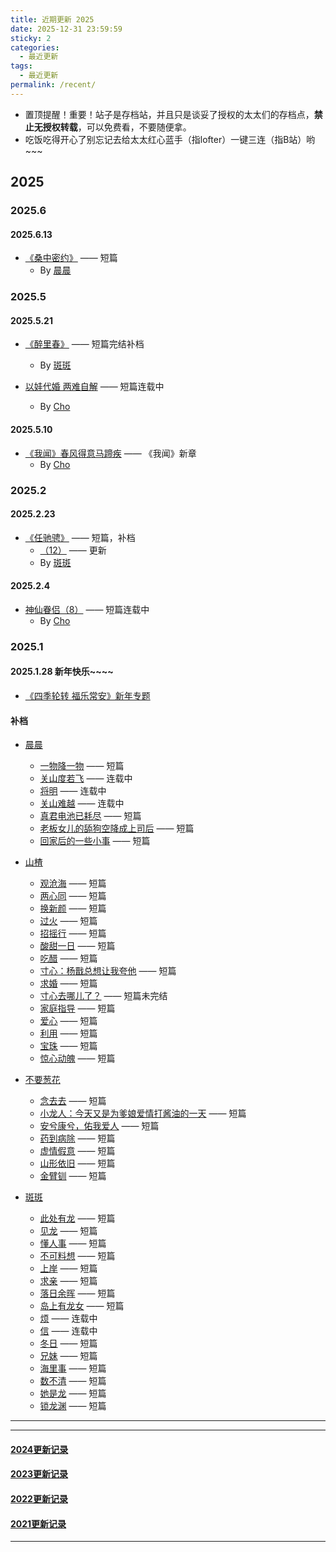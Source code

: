 ```yaml
---
title: 近期更新 2025
date: 2025-12-31 23:59:59
sticky: 2
categories: 
  - 最近更新
tags: 
  - 最近更新
permalink: /recent/
---
```


- 置顶提醒！重要！站子是存档站，并且只是谈妥了授权的太太们的存档点，**禁止无授权转载**，可以免费看，不要随便拿。
- 吃饭吃得开心了别忘记去给太太红心蓝手（指lofter）一键三连（指B站）哟~~~

## 2025

### 2025.6

#### 2025.6.13

- <a href="/pages/151acc/">《桑中密约》</a> —— 短篇
  - By [晨晨](/categories/?category=晨晨)

### 2025.5

#### 2025.5.21

- <a href="/pages/4144d0/">《醉里春》</a> —— 短篇完结补档
  - By [斑斑](/categories/?category=斑斑)

- <a href="https://chobitv.lofter.com/post/73eea33e_2be944ad3">以娃代婚 两难自解</a> —— 短篇连载中
  - By [Cho](/categories/?category=Cho)

#### 2025.5.10

- <a href="/pages/d8b76f/">《我闻》春风得意马蹄疾</a> —— 《我闻》新章
  - By [Cho](/categories/?category=Cho)

### 2025.2

#### 2025.2.23

- <a href="/pages/011b9d/">《任驰骋》</a> —— 短篇，补档
  - <a href="/pages/011b9d/#_12">（12）</a> —— 更新
  - By [斑斑](/categories/?category=斑斑)

#### 2025.2.4

- <a href="/pages/495f6d/#_8">神仙眷侣（8）</a> —— 短篇连载中
  - By [Cho](/categories/?category=Cho)

### 2025.1

#### 2025.1.28 新年快乐~~~~

- <a href="/2025/nian/">《四季轮转 福乐常安》新年专题</a>

#### 补档

- [晨晨](/categories/?category=晨晨)
  - <a href="/pages/4dff23/">一物降一物</a> —— 短篇
  - <a href="/pages/6d03df/">关山度若飞</a> —— 连载中
  - <a href="/pages/dba3a0/">将明</a> —— 连载中
  - <a href="/pages/751f20/">关山难越</a> —— 连载中
  - <a href="/pages/91e78d/">真君电池已耗尽</a> —— 短篇
  - <a href="/pages/8eaf0a/">老板女儿的舔狗空降成上司后</a> —— 短篇
  - <a href="/pages/817bdc/">回家后的一些小事</a> —— 短篇

- [山楂](/categories/?category=山楂)
  - <a href="/pages/03622a/">观沧海</a> —— 短篇
  - <a href="/pages/02a787/">两心同</a> —— 短篇
  - <a href="/pages/ac0801/">换新颜</a> —— 短篇
  - <a href="/pages/5ab9ec/">过火</a> —— 短篇
  - <a href="/pages/75616a/">招摇行</a> —— 短篇
  - <a href="/pages/81f335/">酸甜一日</a> —— 短篇
  - <a href="/pages/df6fc9/">吃醋</a> —— 短篇
  - <a href="/pages/677f03/">寸心：杨戬总想让我夸他</a> —— 短篇
  - <a href="/pages/395268/">求婚</a> —— 短篇
  - <a href="/pages/2fff3b/">寸心去哪儿了？</a> —— 短篇未完结
  - <a href="/pages/2cb4aa/">家庭指导</a> —— 短篇
  - <a href="/pages/58a402/">爱心</a> —— 短篇
  - <a href="/pages/faf3a9/">利用</a> —— 短篇
  - <a href="/pages/8e171e/">宝珠</a> —— 短篇
  - <a href="/pages/2de55d/">惊心动魄</a> —— 短篇

- [不要葱花](/categories/?category=不要葱花)
  - <a href="/pages/dd59c0/">念去去</a> —— 短篇
  - <a href="/pages/3b0c5e/">小龙人：今天又是为爹娘爱情打酱油的一天</a> —— 短篇
  - <a href="/pages/db989f/">安兮康兮，佑我爱人</a> —— 短篇
  - <a href="/pages/81ab19/">药到病除</a> —— 短篇
  - <a href="/pages/9493ac/">虚情假意</a> —— 短篇
  - <a href="/pages/c09d4c/">山形依旧</a> —— 短篇
  - <a href="/pages/da6033/">金臂钏</a> —— 短篇

- [斑斑](/categories/?category=斑斑)
  - <a href="/pages/e129a5/">此处有龙</a> —— 短篇
  - <a href="/pages/ac259f/">见龙</a> —— 短篇
  - <a href="/pages/e10ed1/">懂人事</a> —— 短篇
  - <a href="/pages/803bbe/">不可料想</a> —— 短篇
  - <a href="/pages/95934b/">上岸</a> —— 短篇
  - <a href="/pages/a223bf/">求亲</a> —— 短篇
  - <a href="/pages/f9eb7f/">落日余晖</a> —— 短篇
  - <a href="/pages/624b4e/">岛上有龙女</a> —— 短篇
  - <a href="/pages/36fc32/">烦</a> —— 连载中
  - <a href="/pages/c77c64/">信</a> —— 连载中
  - <a href="/pages/6b5ad6/">冬日</a> —— 短篇
  - <a href="/pages/85ae60/">兄妹</a> —— 短篇
  - <a href="/pages/525850/">海里事</a> —— 短篇
  - <a href="/pages/311249/">数不清</a> —— 短篇
  - <a href="/pages/25cd7b/">她是龙</a> —— 短篇
  - <a href="/pages/65dffc/">锁龙渊</a> —— 短篇

---
<!-- more -->
---

#### [2024更新记录](/recent/2024/)

#### [2023更新记录](/recent/2023/)

#### [2022更新记录](/recent/2022/)

#### [2021更新记录](/recent/2021/)

---
